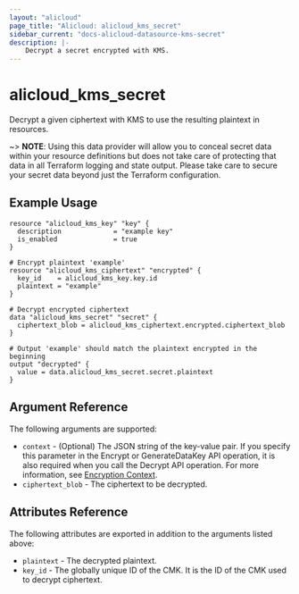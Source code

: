 ```yaml
---
layout: "alicloud"
page_title: "Alicloud: alicloud_kms_secret"
sidebar_current: "docs-alicloud-datasource-kms-secret"
description: |-
    Decrypt a secret encrypted with KMS.
---
```


# alicloud\_kms\_secret

Decrypt a given ciphertext with KMS to use the resulting plaintext in resources.

~> **NOTE**: Using this data provider will allow you to conceal secret data within your resource definitions but does not take care of protecting that data in all Terraform logging and state output. Please take care to secure your secret data beyond just the Terraform configuration.

## Example Usage

```
resource "alicloud_kms_key" "key" {
  description             = "example key"
  is_enabled              = true
}

# Encrypt plaintext 'example'
resource "alicloud_kms_ciphertext" "encrypted" {
  key_id    = alicloud_kms_key.key.id
  plaintext = "example"
}

# Decrypt encrypted ciphertext
data "alicloud_kms_secret" "secret" {
  ciphertext_blob = alicloud_kms_ciphertext.encrypted.ciphertext_blob
}

# Output 'example' should match the plaintext encrypted in the beginning
output "decrypted" {
  value = data.alicloud_kms_secret.secret.plaintext
}
```

## Argument Reference

The following arguments are supported:

* `context` -
  (Optional) The JSON string of the key-value pair. If you specify this parameter in the Encrypt or GenerateDataKey API operation, it is also required when you call the Decrypt API operation. For more information, see [Encryption Context](https://www.alibabacloud.com/help/doc-detail/42975.htm?spm=a2c63.p38356.b99.14.47562193BvC7Hu).
* `ciphertext_blob` - The ciphertext to be decrypted.

## Attributes Reference

The following attributes are exported in addition to the arguments listed above:

* `plaintext` -  The decrypted plaintext.
* `key_id` - The globally unique ID of the CMK. It is the ID of the CMK used to decrypt ciphertext.
